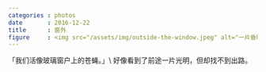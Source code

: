 ```yaml
---
categories : photos
date       : 2016-12-22
title      : 窗外
figure     : <img src="/assets/img/outside-the-window.jpeg" alt="一片昏暗、蓝色的、模糊的建筑。">
---
```

「我们活像玻璃窗户上的苍蝇。」\\
好像看到了前途一片光明，但却找不到出路。